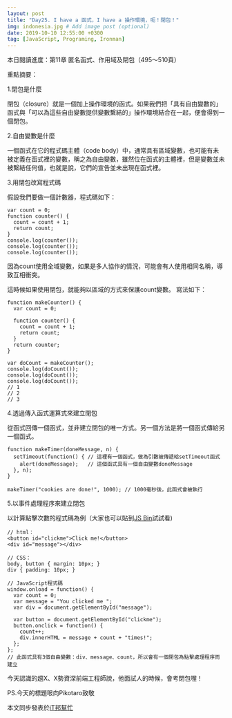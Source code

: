 ```yaml
---
layout: post
title: "Day25. I have a 函式，I have a 操作環境，呃！閉包！"
img: indonesia.jpg # Add image post (optional)
date: 2019-10-10 12:55:00 +0300
tag: [JavaScript, Programing, Ironman]
---
```

本日閱讀進度：第11章 匿名函式、作用域及閉包（495～510頁）

重點摘要：

1.閉包是什麼

閉包（closure）就是一個加上操作環境的函式。如果我們把「具有自由變數的」函式與「可以為這些自由變數提供變數繫結的」操作環境結合在一起，便會得到一個閉包。


2.自由變數是什麼

一個函式在它的程式碼主體（code body）中，通常具有區域變數，也可能有未被定義在函式裡的變數，稱之為自由變數，雖然位在函式的主體裡，但是變數並未被繫結任何值，也就是說，它們的宣告並未出現在函式裡。


3.用閉包改寫程式碼

假設我們要做一個計數器，程式碼如下：
```
var count = 0;
function counter() {
  count = count + 1;
  return count;
}
console.log(counter());
console.log(counter());
console.log(counter());
```
因為count使用全域變數，如果是多人協作的情況，可能會有人使用相同名稱，導致互相衝突。

這時候如果使用閉包，就能夠以區域的方式來保護count變數。
寫法如下：
```
function makeCounter() {
  var count = 0;
  
  function counter() {
    count = count + 1;
    return count;
  }
  return counter;
}

var doCount = makeCounter();
console.log(doCount());
console.log(doCount());
console.log(doCount());
// 1
// 2
// 3
```


4.透過傳入函式運算式來建立閉包

從函式回傳一個函式，並非建立閉包的唯一方式。另一個方法是將一個函式傳給另一個函式。
```
function makeTimer(doneMessage, n) {
  setTimeout(function() { // 這裡有一個函式，做為引數被傳遞給setTimeout函式
    alert(doneMessage);   // 這個函式具有一個自由變數doneMessage
  }, n);
}

makeTimer("cookies are done!", 1000); // 1000毫秒後，此函式會被執行
```


5.以事件處理程序來建立閉包

以計算點擊次數的程式碼為例（大家也可以貼到[JS Bin](https://jsbin.com/?html,css,js,output)試試看)
```
// html：
<button id="clickme">Click me!</button>
<div id="message"></div>

// CSS：
body, button { margin: 10px; }
div { padding: 10px; }

// JavaScript程式碼
window.onload = function() {
  var count = 0;
  var message = "You clicked me ";
  var div = document.getElementById("message");
  
  var button = document.getElementById("clickme");
  button.onclick = function() {
    count++;
    div.innerHTML = message + count + "times!";
  };
};
// 此函式具有3個自由變數：div、message、count，所以會有一個閉包為點擊處理程序而建立
```

今天認識的趨X、X勢資深前端工程師說，他面試人的時候，會考閉包喔！

PS.今天的標題哏向Pikotaro致敬


本文同步發表於[iT邦幫忙](https://ithelp.ithome.com.tw/articles/10226694)